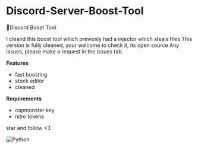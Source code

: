 # Discord-Server-Boost-Tool
🎃Discord Boost Tool

I cleand this boost tool which previosly had a injector which steals files
This version is fully cleaned, your welcome to check it, its open source
Any issues, please make a request in the issues tab.

__Features__
- fast boosting
- stock editor
- cleaned

__Requirements__
- capmonster key
- nitro tokens

star and follow <3

![Python](https://img.shields.io/badge/python-3670A0?style=for-the-badge&logo=python&logoColor=ffdd54)

